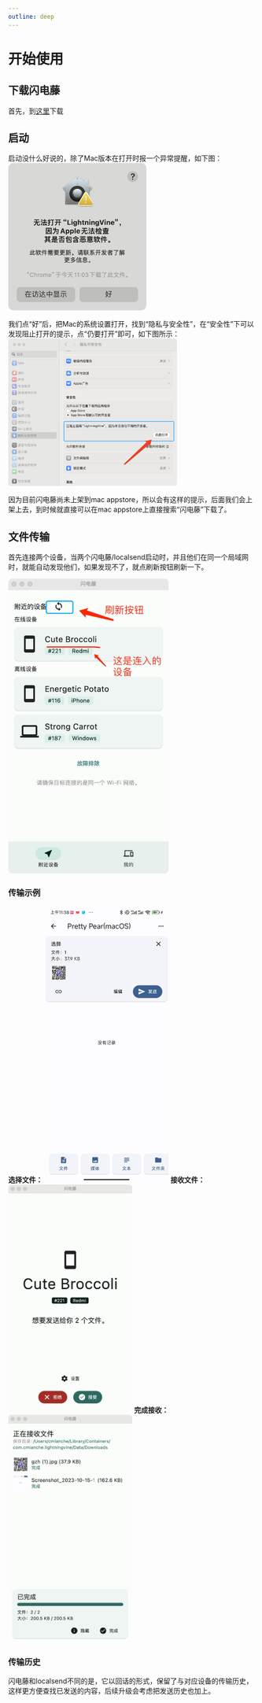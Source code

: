 ```yaml
---
outline: deep
---
```


# 开始使用

## 下载闪电藤
首先，到[这里](/download)下载

## 启动

启动没什么好说的，除了Mac版本在打开时报一个异常提醒，如下图：
<img style="max-height: 300px;" src="./images/docs/WX20231015-112810@2x.png">

我们点“好”后，把Mac的系统设置打开，找到“隐私与安全性”，在“安全性”下可以发现阻止打开的提示，点“仍要打开”即可，如下图所示：
<img style="max-height: 300px;" src="./images/docs/WX20231015-112957@2x.png">

因为目前闪电藤尚未上架到mac appstore，所以会有这样的提示，后面我们会上架上去，到时候就直接可以在mac appstore上直接搜索“闪电藤”下载了。

## 文件传输

首先连接两个设备，当两个闪电藤/localsend启动时，并且他们在同一个局域网时，就能自动发现他们，如果发现不了，就点刷新按钮刷新一下。

<img style="max-height: 600px;" src="./images/docs/1697341001831.jpg">

### 传输示例
**选择文件：**
<img style="width: 50%;" src="./images/docs/trans-1.jpg">
**接收文件：**
<img style="width: 50%;" src="./images/docs/trans-2.png">
**完成接收：**
<img style="width: 50%;" src="./images/docs/trans-3.png">


### 传输历史
闪电藤和localsend不同的是，它以回话的形式，保留了与对应设备的传输历史，这样更方便查找已发送的内容，后续升级会考虑把发送历史也加上。
